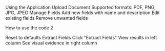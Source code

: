 Using the Application
Upload Document
Supported formats: PDF, PNG, JPG, JPEG
Manage Fields
Add new fields with name and description
Edit existing fields
Remove unwanted fields

How to use the code 2


Reset to defaults
Extract Fields
Click "Extract Fields"
View results in left column
See visual evidence in right column